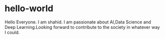 # hello-world

Hello Everyone.
I am shahid. I am passionate about AI,Data Science and Deep Learning.Looking forward to contribute to the society in whatever way I could.
